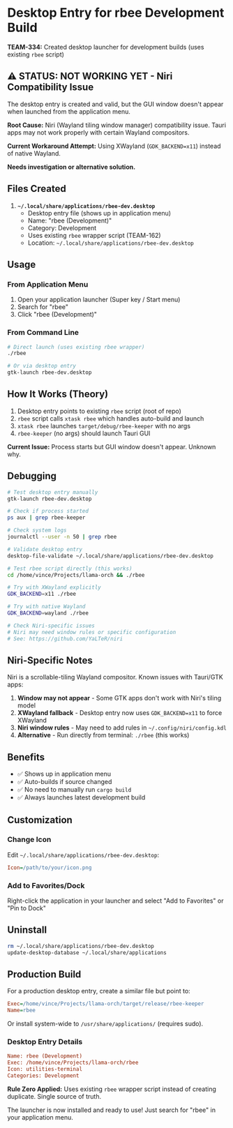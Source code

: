 # Desktop Entry for rbee Development Build

**TEAM-334:** Created desktop launcher for development builds (uses existing `rbee` script)

## ⚠️ STATUS: NOT WORKING YET - Niri Compatibility Issue

The desktop entry is created and valid, but the GUI window doesn't appear when launched from the application menu.

**Root Cause:** Niri (Wayland tiling window manager) compatibility issue. Tauri apps may not work properly with certain Wayland compositors.

**Current Workaround Attempt:** Using XWayland (`GDK_BACKEND=x11`) instead of native Wayland.

**Needs investigation or alternative solution.**

## Files Created

1. **`~/.local/share/applications/rbee-dev.desktop`**
   - Desktop entry file (shows up in application menu)
   - Name: "rbee (Development)"
   - Category: Development
   - Uses existing `rbee` wrapper script (TEAM-162)
   - Location: `~/.local/share/applications/rbee-dev.desktop`

## Usage

### From Application Menu

1. Open your application launcher (Super key / Start menu)
2. Search for "rbee"
3. Click "rbee (Development)"

### From Command Line

```bash
# Direct launch (uses existing rbee wrapper)
./rbee

# Or via desktop entry
gtk-launch rbee-dev.desktop
```

## How It Works (Theory)

1. Desktop entry points to existing `rbee` script (root of repo)
2. `rbee` script calls `xtask rbee` which handles auto-build and launch
3. `xtask rbee` launches `target/debug/rbee-keeper` with no args
4. `rbee-keeper` (no args) should launch Tauri GUI

**Current Issue:** Process starts but GUI window doesn't appear. Unknown why.

## Debugging

```bash
# Test desktop entry manually
gtk-launch rbee-dev.desktop

# Check if process started
ps aux | grep rbee-keeper

# Check system logs
journalctl --user -n 50 | grep rbee

# Validate desktop entry
desktop-file-validate ~/.local/share/applications/rbee-dev.desktop

# Test rbee script directly (this works)
cd /home/vince/Projects/llama-orch && ./rbee

# Try with XWayland explicitly
GDK_BACKEND=x11 ./rbee

# Try with native Wayland
GDK_BACKEND=wayland ./rbee

# Check Niri-specific issues
# Niri may need window rules or specific configuration
# See: https://github.com/YaLTeR/niri
```

## Niri-Specific Notes

Niri is a scrollable-tiling Wayland compositor. Known issues with Tauri/GTK apps:

1. **Window may not appear** - Some GTK apps don't work with Niri's tiling model
2. **XWayland fallback** - Desktop entry now uses `GDK_BACKEND=x11` to force XWayland
3. **Niri window rules** - May need to add rules in `~/.config/niri/config.kdl`
4. **Alternative** - Run directly from terminal: `./rbee` (this works)

## Benefits

- ✅ Shows up in application menu
- ✅ Auto-builds if source changed
- ✅ No need to manually run `cargo build`
- ✅ Always launches latest development build

## Customization

### Change Icon

Edit `~/.local/share/applications/rbee-dev.desktop`:
```ini
Icon=/path/to/your/icon.png
```

### Add to Favorites/Dock

Right-click the application in your launcher and select "Add to Favorites" or "Pin to Dock"

## Uninstall

```bash
rm ~/.local/share/applications/rbee-dev.desktop
update-desktop-database ~/.local/share/applications
```

## Production Build

For a production desktop entry, create a similar file but point to:
```ini
Exec=/home/vince/Projects/llama-orch/target/release/rbee-keeper
Name=rbee
```

Or install system-wide to `/usr/share/applications/` (requires sudo).

### Desktop Entry Details

```ini
Name: rbee (Development)
Exec: /home/vince/Projects/llama-orch/rbee
Icon: utilities-terminal
Categories: Development
```

**Rule Zero Applied:** Uses existing `rbee` wrapper script instead of creating duplicate. Single source of truth.

The launcher is now installed and ready to use! Just search for "rbee" in your application menu.
